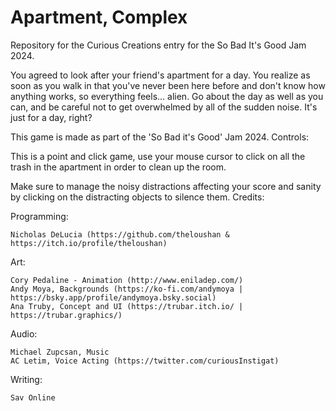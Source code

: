# Apartment, Complex
Repository for the Curious Creations entry for the So Bad It's Good Jam 2024.

You agreed to look after your friend's apartment for a day. You realize as soon as you walk in that you've never been here before and don't know how anything works, so everything feels... alien. Go about the day as well as you can, and be careful not to get overwhelmed by all of the sudden noise. It's just for a day, right?

This game is made as part of the 'So Bad it's Good' Jam 2024.
Controls:

This is a point and click game, use your mouse cursor to click on all the trash in the apartment in order to clean up the room.

Make sure to manage the noisy distractions affecting your score and sanity by clicking on the distracting objects to silence them.
Credits:

Programming:

    Nicholas DeLucia (https://github.com/theloushan & https://itch.io/profile/theloushan)

Art:

    Cory Pedaline - Animation (http://www.eniladep.com/)
    Andy Moya, Backgrounds (https://ko-fi.com/andymoya | https://bsky.app/profile/andymoya.bsky.social)
    Ana Truby, Concept and UI (https://trubar.itch.io/ | https://trubar.graphics/)

Audio:

    Michael Zupcsan, Music
    AC Letim, Voice Acting (https://twitter.com/curiousInstigat)

Writing:

    Sav Online
    
